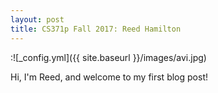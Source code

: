 ```yaml
---
layout: post
title: CS371p Fall 2017: Reed Hamilton
---
```

:![_config.yml]({{ site.baseurl }}/images/avi.jpg)

Hi, I'm Reed, and welcome to my first blog post!


